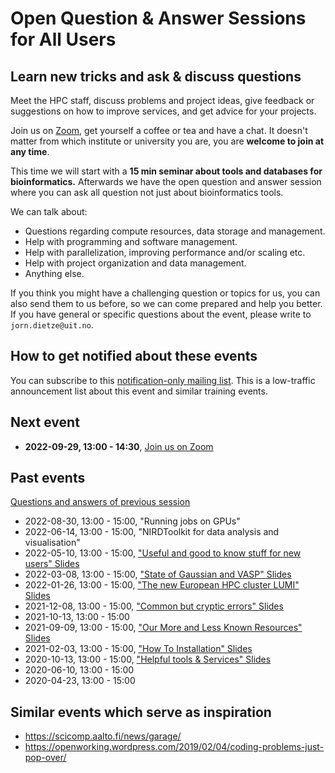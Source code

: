# Open Question & Answer Sessions for All Users

## Learn new tricks and ask & discuss questions

Meet the HPC staff, discuss problems and project ideas, give feedback or
suggestions on how to improve services, and get advice for your
projects.

Join us on [Zoom](https://uit.zoom.us/j/67223892093), get yourself a
coffee or tea and have a chat. It doesn't matter from which institute or
university you are, you are **welcome to join at any time**.

This time we will start with a **15 min seminar about tools and databases for
bioinformatics.** Afterwards we have the open question and answer session where
you can ask all question not just about bioinformatics tools.

We can talk about:
- Questions regarding compute resources, data storage and management.
- Help with programming and software management.
- Help with parallelization, improving performance and/or scaling etc.
- Help with project organization and data management.
- Anything else.

If you think you might have a challenging question or topics for us,
you can also send them to us before, so we can come prepared and
help you better. If you have general or specific questions about
the event, please write to `jorn.dietze@uit.no`.


## How to get notified about these events

You can subscribe to this
[notification-only mailing list](https://sympa.uninett.no/lists/nris.no/info/events).
This is a low-traffic announcement list about this event and similar training
events.


## Next event

- **2022-09-29, 13:00 - 14:30**, [Join us on Zoom](https://uit.zoom.us/j/67223892093)


## Past events

[Questions and answers of previous session](https://hackmd.io/@hpc/q-a)


- 2022-08-30, 13:00 - 15:00, "Running jobs on GPUs"
- 2022-06-14, 13:00 - 15:00, "NIRDToolkit for data analysis and visualisation"
- 2022-05-10, 13:00 - 15:00, ["Useful and good to know stuff for new users" Slides](https://docs.google.com/presentation/d/1pgueQ6w8sFW4-1y3iRwiWgkypUhrlLfhEPTFSY2_Lw8/edit?usp=sharing)
- 2022-03-08, 13:00 - 15:00, ["State of Gaussian and VASP" Slides](https://docs.google.com/presentation/d/13vm5-Yx_VTfg02SAgrzki9rgSlUTDW5cERVSIdKCrfc/edit?usp=sharing)
- 2022-01-26, 13:00 - 15:00, ["The new European HPC cluster LUMI" Slides](https://docs.google.com/presentation/d/1mSl6q6dvi12ouY0Rt5eephgFR-G_4WzB/edit?usp=sharing&ouid=109172959781988137007&rtpof=true&sd=true)
- 2021-12-08, 13:00 - 15:00, ["Common but cryptic errors" Slides](https://docs.google.com/presentation/d/1U-GaHeyLOFM0HUObrYQzJELpS4UL10hOS5AGFMeEzVU/edit?usp=sharing)
- 2021-10-13, 13:00 - 15:00
- 2021-09-09, 13:00 - 15:00, ["Our More and Less Known Resources" Slides](https://docs.google.com/presentation/d/1kEmxUYJJa2b6jKgiJYvdzFopyB3owkQkK-uJTolXny0/edit?usp=sharing)
- 2021-02-03, 13:00 - 15:00, ["How To Installation" Slides](https://docs.google.com/presentation/d/1fOzq_ob19TFIZ0lERSPw7oXx6irVVDwB2vmHOrz2AKA/edit?usp=sharing)
- 2020-10-13, 13:00 - 15:00, ["Helpful tools & Services" Slides](https://docs.google.com/presentation/d/1HKC5-G41lwVxAMjHU_UOTWKsRO3nD7B8uh9IVQRNtsk/edit?usp=sharing)
- 2020-06-10, 13:00 - 15:00
- 2020-04-23, 13:00 - 15:00


## Similar events which serve as inspiration

-   <https://scicomp.aalto.fi/news/garage/>
-   <https://openworking.wordpress.com/2019/02/04/coding-problems-just-pop-over/>
